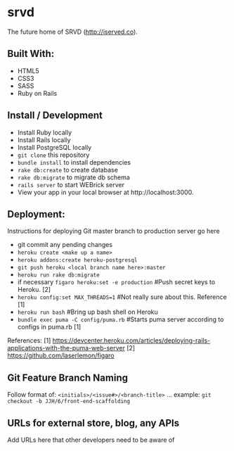 # srvd
The future home of SRVD (http://iserved.co).

## Built With:

* HTML5
* CSS3
* SASS
* Ruby on Rails

## Install / Development

* Install Ruby locally
* Install Rails locally
* Install PostgreSQL locally
* `git clone` this repository
* `bundle install` to install dependencies
* `rake db:create` to create database
* `rake db:migrate` to migrate db schema
* `rails server` to start WEBrick server
* View your app in your local browser at http://localhost:3000.




## Deployment:
Instructions for deploying Git master branch to production server go here

* git commit any pending changes
* `heroku create <make up a name>`
* `heroku addons:create heroku-postgresql`
* `git push heroku <local branch name here>:master`
* `heroku run rake db:migrate`
* if necessary `figaro heroku:set -e production` #Push secret keys to Heroku. [2]
* `heroku config:set MAX_THREADS=1` #Not really sure about this. Reference [1]
* `heroku run bash` #Bring up bash shell on Heroku
* `bundle exec puma -C config/puma.rb` #Starts puma server according to configs in puma.rb [1]

References:
[1] https://devcenter.heroku.com/articles/deploying-rails-applications-with-the-puma-web-server
[2] https://github.com/laserlemon/figaro

## Git Feature Branch Naming
Follow format of: `<initials>/<issue#>/<branch-title>` … example: `git checkout -b JJH/6/front-end-scaffolding`

## URLs for external store, blog, any APIs
Add URLs here that other developers need to be aware of
